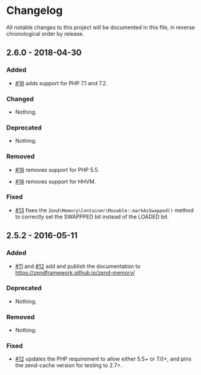 # Changelog

All notable changes to this project will be documented in this file, in reverse chronological order by release.

## 2.6.0 - 2018-04-30

### Added

- [#18](https://github.com/zendframework/zend-memory/pull/18) adds support for PHP 7.1 and 7.2.

### Changed

- Nothing.

### Deprecated

- Nothing.

### Removed

- [#18](https://github.com/zendframework/zend-memory/pull/18) removes support for PHP 5.5.

- [#18](https://github.com/zendframework/zend-memory/pull/18) removes support for HHVM.

### Fixed

- [#13](https://github.com/zendframework/zend-memory/pull/13) fixes the `Zend\Memory\Container\Movable::markAsSwapped()` method to correctly set
  the SWAPPPED bit instead of the LOADED bit.

## 2.5.2 - 2016-05-11

### Added

- [#11](https://github.com/zendframework/zend-memory/pull/11) and
  [#12](https://github.com/zendframework/zend-memory/pull/12) add and publish
  the documentation to https://zendframework.github.io/zend-memory/

### Deprecated

- Nothing.

### Removed

- Nothing.

### Fixed

- [#12](https://github.com/zendframework/zend-memory/pull/12) updates the
  PHP requirement to allow either 5.5+ or 7.0+, and pins the zend-cache version
  for testing to 2.7+.
